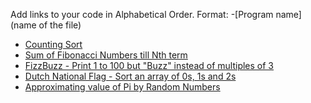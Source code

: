 Add links to your code in Alphabetical Order.
Format: -[Program name](name of the file)

- [Counting Sort](CountingSort.go)
- [Sum of Fibonacci Numbers till Nth term](FibonacciNumbers.go)
- [FizzBuzz - Print 1 to 100 but "Buzz" instead of multiples of 3](FizzBuzz.go)
- [Dutch National Flag - Sort an array of 0s, 1s and 2s](DutchNationalFlag.go)
- [Approximating value of Pi by Random Numbers](RandomPi.go)
